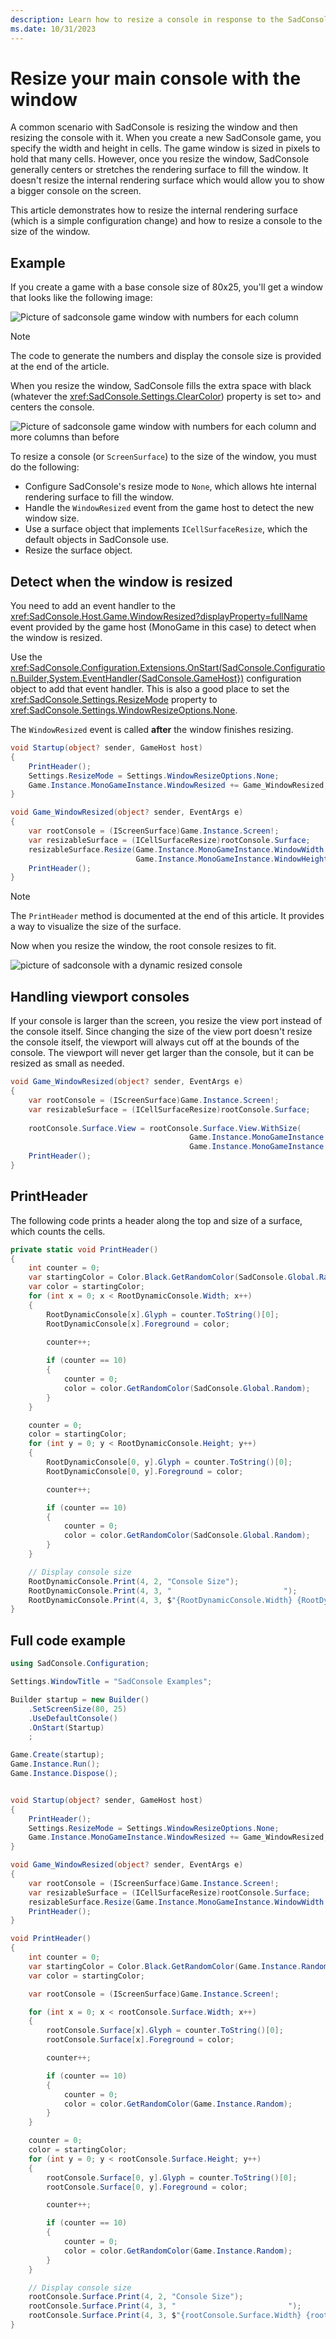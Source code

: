 ```yaml
---
description: Learn how to resize a console in response to the SadConsole window size changing.
ms.date: 10/31/2023
---
```


# Resize your main console with the window

A common scenario with SadConsole is resizing the window and then resizing the console with it. When you create a new SadConsole game, you specify the width and height in cells. The game window is sized in pixels to hold that many cells. However, once you resize the window, SadConsole generally centers or stretches the rendering surface to fill the window. It doesn't resize the internal rendering surface which would allow you to show a bigger console on the screen.

This article demonstrates how to resize the internal rendering surface (which is a simple configuration change) and how to resize a console to the size of the window.

## Example

If you create a game with a base console size of 80x25, you'll get a window that looks like the following image:

![Picture of sadconsole game window with numbers for each column](./images/how-to-resize-a-console-with-the-window/starting-console.png)

>[!NOTE]
>The code to generate the numbers and display the console size is provided at the end of the article.

When you resize the window, SadConsole fills the extra space with black (whatever the <xref:SadConsole.Settings.ClearColor>) property is set to> and centers the console.

![Picture of sadconsole game window with numbers for each column and more columns than before](./images/how-to-resize-a-console-with-the-window/normal-resize.png)

To resize a console (or `ScreenSurface`) to the size of the window, you must do the following:

- Configure SadConsole's resize mode to `None`, which allows hte internal rendering surface to fill the window.
- Handle the `WindowResized` event from the game host to detect the new window size.
- Use a surface object that implements `ICellSurfaceResize`, which the default objects in SadConsole use.
- Resize the surface object.

## Detect when the window is resized

You need to add an event handler to the <xref:SadConsole.Host.Game.WindowResized?displayProperty=fullName> event provided by the game host (MonoGame in this case) to detect when the window is resized.

Use the <xref:SadConsole.Configuration.Extensions.OnStart(SadConsole.Configuration.Builder,System.EventHandler{SadConsole.GameHost})> configuration object to add that event handler. This is also a good place to set the <xref:SadConsole.Settings.ResizeMode> property to <xref:SadConsole.Settings.WindowResizeOptions.None>.

The `WindowResized` event is called **after** the window finishes resizing.

```csharp
void Startup(object? sender, GameHost host)
{
    PrintHeader();
    Settings.ResizeMode = Settings.WindowResizeOptions.None;
    Game.Instance.MonoGameInstance.WindowResized += Game_WindowResized;
}

void Game_WindowResized(object? sender, EventArgs e)
{
    var rootConsole = (IScreenSurface)Game.Instance.Screen!;
    var resizableSurface = (ICellSurfaceResize)rootConsole.Surface;
    resizableSurface.Resize(Game.Instance.MonoGameInstance.WindowWidth / rootConsole.FontSize.X,
                            Game.Instance.MonoGameInstance.WindowHeight / rootConsole.FontSize.Y, false);
    PrintHeader();
}
```

> [!NOTE]
> The `PrintHeader` method is documented at the end of this article. It provides a way to visualize the size of the surface.

Now when you resize the window, the root console resizes to fit.

![picture of sadconsole with a dynamic resized console](./images/how-to-resize-a-console-with-the-window/dynamic-resize.png)

## Handling viewport consoles

If your console is larger than the screen, you resize the view port instead of the console itself. Since changing the size of the view port doesn't resize the console itself, the viewport will always cut off at the bounds of the console. The viewport will never get larger than the console, but it can be resized as small as needed.

```csharp
void Game_WindowResized(object? sender, EventArgs e)
{
    var rootConsole = (IScreenSurface)Game.Instance.Screen!;
    var resizableSurface = (ICellSurfaceResize)rootConsole.Surface;
    
    rootConsole.Surface.View = rootConsole.Surface.View.WithSize(
                                        Game.Instance.MonoGameInstance.WindowWidth / rootConsole.FontSize.X,
                                        Game.Instance.MonoGameInstance.WindowHeight / rootConsole.FontSize.Y);
    PrintHeader();
}
```

## PrintHeader

The following code prints a header along the top and size of a surface, which counts the cells.

```csharp
private static void PrintHeader()
{
    int counter = 0;
    var startingColor = Color.Black.GetRandomColor(SadConsole.Global.Random);
    var color = startingColor;
    for (int x = 0; x < RootDynamicConsole.Width; x++)
    {
        RootDynamicConsole[x].Glyph = counter.ToString()[0];
        RootDynamicConsole[x].Foreground = color;
                
        counter++;

        if (counter == 10)
        {
            counter = 0;
            color = color.GetRandomColor(SadConsole.Global.Random);
        }
    }

    counter = 0;
    color = startingColor;
    for (int y = 0; y < RootDynamicConsole.Height; y++)
    {
        RootDynamicConsole[0, y].Glyph = counter.ToString()[0];
        RootDynamicConsole[0, y].Foreground = color;

        counter++;

        if (counter == 10)
        {
            counter = 0;
            color = color.GetRandomColor(SadConsole.Global.Random);
        }
    }

    // Display console size
    RootDynamicConsole.Print(4, 2, "Console Size");
    RootDynamicConsole.Print(4, 3, "                         ");
    RootDynamicConsole.Print(4, 3, $"{RootDynamicConsole.Width} {RootDynamicConsole.Height}");
}
```

## Full code example

```csharp
using SadConsole.Configuration;

Settings.WindowTitle = "SadConsole Examples";

Builder startup = new Builder()
    .SetScreenSize(80, 25)
    .UseDefaultConsole()
    .OnStart(Startup)
    ;

Game.Create(startup);
Game.Instance.Run();
Game.Instance.Dispose();


void Startup(object? sender, GameHost host)
{
    PrintHeader();
    Settings.ResizeMode = Settings.WindowResizeOptions.None;
    Game.Instance.MonoGameInstance.WindowResized += Game_WindowResized;
}

void Game_WindowResized(object? sender, EventArgs e)
{
    var rootConsole = (IScreenSurface)Game.Instance.Screen!;
    var resizableSurface = (ICellSurfaceResize)rootConsole.Surface;
    resizableSurface.Resize(Game.Instance.MonoGameInstance.WindowWidth / rootConsole.FontSize.X, Game.Instance.MonoGameInstance.WindowHeight / rootConsole.FontSize.Y, false);
    PrintHeader();
}

void PrintHeader()
{
    int counter = 0;
    var startingColor = Color.Black.GetRandomColor(Game.Instance.Random);
    var color = startingColor;

    var rootConsole = (IScreenSurface)Game.Instance.Screen!;

    for (int x = 0; x < rootConsole.Surface.Width; x++)
    {
        rootConsole.Surface[x].Glyph = counter.ToString()[0];
        rootConsole.Surface[x].Foreground = color;

        counter++;

        if (counter == 10)
        {
            counter = 0;
            color = color.GetRandomColor(Game.Instance.Random);
        }
    }

    counter = 0;
    color = startingColor;
    for (int y = 0; y < rootConsole.Surface.Height; y++)
    {
        rootConsole.Surface[0, y].Glyph = counter.ToString()[0];
        rootConsole.Surface[0, y].Foreground = color;

        counter++;

        if (counter == 10)
        {
            counter = 0;
            color = color.GetRandomColor(Game.Instance.Random);
        }
    }

    // Display console size
    rootConsole.Surface.Print(4, 2, "Console Size");
    rootConsole.Surface.Print(4, 3, "                         ");
    rootConsole.Surface.Print(4, 3, $"{rootConsole.Surface.Width} {rootConsole.Surface.Height}");
}
```
